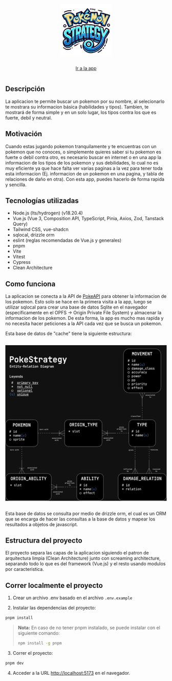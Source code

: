 
<div
  align="center"
  style="
    display: flex;
    flex-direction: column;
    justify-content: center;
    align-items: center;
    width: 100%
  "
>

  <img 
    src="public/pokemon_strategy_logo.png" 
    alt="pokemon strategy logo" 
    width="160"
  />

  <a href="https://pokemonstrategy.netlify.app/">Ir a la app</a>

</div>

## Descripción

La aplicacion te permite buscar un pokemon por su nombre, al selecionarlo te mostrara su informacion básica (habilidades y tipos). Tambien, te mostrará de forma simple y en un solo lugar, los tipos contra los que es fuerte, debil y neutral.

## Motivación

Cuando estas jugando pokemon tranquilamente y te encuentras con un pokemon que no conoces, o simplemente quieres saber si tu pokemon es fuerte o debil contra otro, es necesario buscar en internet o en una app la informacion de los tipos de los pokemon y sus debilidades, lo cual no es muy eficiente ya que hace falta ver varias paginas a la vez para tener toda esta informacion (Ej. informacion de un pokemon en una pagina, y tabla de relaciones de daño en otra). Con esta app, puedes hacerlo de forma rapida y sencilla.

## Tecnologías utilizadas

  - Node.js (lts/hydrogen) (v18.20.4)
  - Vue.js (Vue 3, Composition API, TypeScript, Pinia, Axios, Zod, Tanstack Query)
  - Tailwind CSS, vue-shadcn
  - sqlocal, drizzle orm
  - eslint (reglas recomendadas de Vue.js y generales)
  - pnpm
  - Vite
  - Vitest
  - Cypress
  - Clean Architecture

## Como funciona

La aplicacion se conecta a la API de [PokeAPI](https://pokeapi.co/) para obtener la informacion de los pokemon. Esto solo se hace en la primera visita a la app, luego se utilizar sqlocal para crear una base de datos Sqlite en el navegador (especificamente en el OPFS -> Origin Private File System) y almacenar la informacion de los pokemon. De esta forma, la app es mucho mas rapida y no necesita hacer peticiones a la API cada vez que se busca un pokemon.

Esta base de datos de "cache" tiene la siguiente estructura:

<div
  align="center"
  style="
    display: flex;
    flex-direction: column;
    justify-content: center;
    align-items: center;
    width: 100%
  "
>

  <img 
    src="public/entidad-relacion-pokemon.webp" 
    alt="pokemon strategy logo" 
    width="600"
  />

</div>

Esta base de datos se consulta por medio de drizzle orm, el cual es un ORM que se encarga de hacer las consultas a la base de datos y mapear los resultados a objetos de javascript.

## Estructura del proyecto

El proyecto separa las capas de la aplicacion siguiendo el patron de arquitectura limpia (Clean Architecture) junto con screaming architecture, separando todo lo que es del framework (Vue.js) y el resto usando modulos por caracteristica.

## Correr localmente el proyecto

1. Crear un archivo .env basado en el archivo `.env.example`

2. Instalar las dependencias del proyecto:

```bash
pnpm install
```
> **Nota:** En caso de no tener pnpm instalado, se puede instalar con el siguiente comando:
> ```bash
> npm install -g pnpm
> ```

3. Correr el proyecto:

```bash
pnpm dev
```

4. Acceder a la URL [http://localhost:5173](http://localhost:5173) en el navegador.

<!-- ## Correr las pruebas unitarias y de integracion

```bash
pnpm test
```
## Correr las pruebas end to end
> **Nota:** Configurar variables de entorno en archivo cypress.env.json basandose en el archivo `cypress.env.example.json`:
> de modo que el entorno de desarrollo de cypress pueda acceder a ellas correctamente.

Primero es necesario hacer build del proyecto:
```bash
pnpm build
```
Luego ejecutar el servidor de pruebas e2e:
```bash
pnpm test:e2e
```
Entrar por el navegador a la URL [http://localhost:4173](http://localhost:4173)

cuando ya se ejecute al app, abrir una nueva terminal en el proyecto y ejecutar el siguiente comando:
```bash
pnpm cypress run --e2e
```
Finalmente se puede ver el resultado de las pruebas en la terminal. -->

